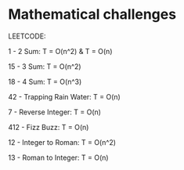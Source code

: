 # Mathematical challenges
LEETCODE:

1 - 2 Sum: T = O(n^2) & T = O(n)

15 - 3 Sum: T = O(n^2) 

18 - 4 Sum: T = O(n^3)

42 - Trapping Rain Water: T = O(n)  

7 - Reverse Integer: T = O(n)

412 - Fizz Buzz: T = O(n)

12 - Integer to Roman: T = O(n^2)

13 - Roman to Integer: T = O(n)
